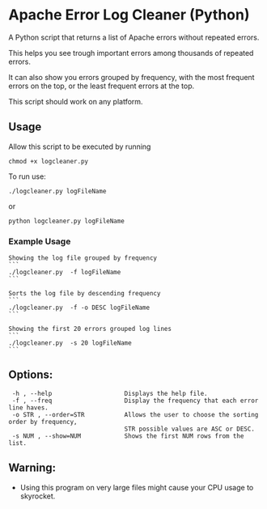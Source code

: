 Apache Error Log Cleaner (Python)
========================

A Python script that returns a list of Apache errors without repeated errors. 

This helps you see trough important errors among thousands of repeated errors.

It can also show you errors grouped by frequency, with the most frequent errors on the top, or the least frequent errors at the top.

This script should work on any platform.

## Usage

Allow this script to be executed by running
```
chmod +x logcleaner.py
```

To run use:
```
./logcleaner.py logFileName
```
or 
```
python logcleaner.py logFileName
```

### Example Usage

	Showing the log file grouped by frequency
	```
	./logcleaner.py  -f logFileName 
	```
	
	Sorts the log file by descending frequency
	```
	./logcleaner.py  -f -o DESC logFileName    
	```
	
	Showing the first 20 errors grouped log lines 
	```
	./logcleaner.py  -s 20 logFileName       
	```

## Options:
```
 -h , --help                    Displays the help file.
 -f , --freq                    Display the frequency that each error line haves.
 -o STR , --order=STR           Allows the user to choose the sorting order by frequency,
                                STR possible values are ASC or DESC.
 -s NUM , --show=NUM            Shows the first NUM rows from the list.
```

## Warning:
- Using this program on very large files might cause your CPU usage to skyrocket.



